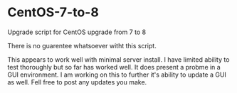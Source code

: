 # CentOS-7-to-8
Upgrade script for CentOS upgrade from 7 to 8

There is no guarentee whatsoever witht this script.

This appears to work well with minimal server install. I have limited ability to test thoroughly but so far has worked well. It does present a probme in a GUI environment. I am working on this to further it's ability to update a GUI as well. Fell free to post any updates you make.
